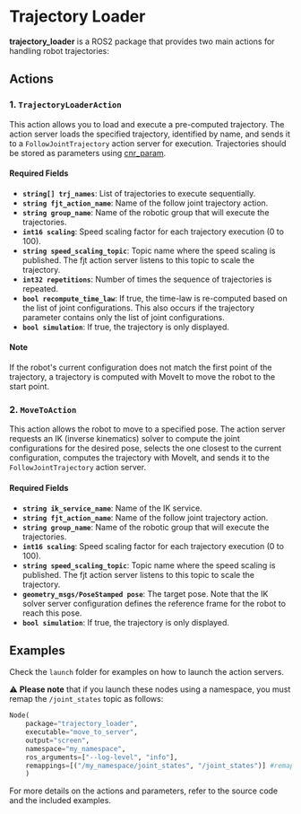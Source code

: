 # Trajectory Loader

**trajectory_loader** is a ROS2 package that provides two main actions for handling robot trajectories:

## Actions

### 1. `TrajectoryLoaderAction`
This action allows you to load and execute a pre-computed trajectory. The action server loads the specified trajectory, identified by name, and sends it to a `FollowJointTrajectory` action server for execution. Trajectories should be stored as parameters using [cnr_param](https://github.com/CNR-STIIMA-IRAS/cnr_param.git).

#### Required Fields
- **`string[] trj_names`**: List of trajectories to execute sequentially.
- **`string fjt_action_name`**: Name of the follow joint trajectory action.
- **`string group_name`**: Name of the robotic group that will execute the trajectories.
- **`int16 scaling`**: Speed scaling factor for each trajectory execution (0 to 100).
- **`string speed_scaling_topic`**: Topic name where the speed scaling is published. The fjt action server listens to this topic to scale the trajectory.
- **`int32 repetitions`**: Number of times the sequence of trajectories is repeated.
- **`bool recompute_time_law`**: If true, the time-law is re-computed based on the list of joint configurations. This also occurs if the trajectory parameter contains only the list of joint configurations.
- **`bool simulation`**: If true, the trajectory is only displayed.

#### Note
If the robot's current configuration does not match the first point of the trajectory, a trajectory is computed with MoveIt to move the robot to the start point.

### 2. `MoveToAction`
This action allows the robot to move to a specified pose. The action server requests an IK (inverse kinematics) solver to compute the joint configurations for the desired pose, selects the one closest to the current configuration, computes the trajectory with MoveIt, and sends it to the `FollowJointTrajectory` action server.

#### Required Fields
- **`string ik_service_name`**: Name of the IK service.
- **`string fjt_action_name`**: Name of the follow joint trajectory action.
- **`string group_name`**: Name of the robotic group that will execute the trajectories.
- **`int16 scaling`**: Speed scaling factor for each trajectory execution (0 to 100).
- **`string speed_scaling_topic`**: Topic name where the speed scaling is published. The fjt action server listens to this topic to scale the trajectory.
- **`geometry_msgs/PoseStamped pose`**: The target pose. Note that the IK solver server configuration defines the reference frame for the robot to reach this pose.
- **`bool simulation`**: If true, the trajectory is only displayed.

## Examples
Check the `launch` folder for examples on how to launch the action servers.

⚠️ **Please note** that if you launch these nodes using a namespace, you must remap the  `/joint_states` topic as follows:
```py
Node(
    package="trajectory_loader",
    executable="move_to_server",
    output="screen",
    namespace="my_namespace",
    ros_arguments=["--log-level", "info"],
    remappings=[("/my_namespace/joint_states", "/joint_states")] #remapping
    )
```

For more details on the actions and parameters, refer to the source code and the included examples.
